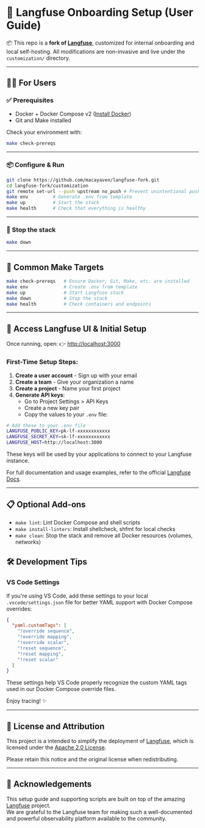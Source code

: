 # 🚀 Langfuse Onboarding Setup (User Guide)

📦 This repo is a **fork of [Langfuse](https://github.com/langfuse/langfuse)**, customized for internal onboarding and local self-hosting. All modifications are non-invasive and live under the `customization/` directory.

---

## 🧑‍💻 For Users

### ✅ Prerequisites
- Docker + Docker Compose v2 ([Install Docker](https://docs.docker.com/get-docker/))
- Git and Make installed

Check your environment with:
```bash
make check-prereqs
```

---

### 📦 Configure & Run
```bash
git clone https://github.com/macayaven/langfuse-fork.git
cd langfuse-fork/customization
git remote set-url --push upstream no_push # Prevent unintentional pushes to the official Langfuse repo 
make env         # Generate .env from template
make up          # Start the stack
make health      # Check that everything is healthy
```

---

### 🧹 Stop the stack
```bash
make down
```

---

## 🧠 Common Make Targets

```bash
make check-prereqs   # Ensure Docker, Git, Make, etc. are installed
make env             # Create .env from template
make up              # Start Langfuse stack
make down            # Stop the stack
make health          # Check containers and endpoints
```

---

## 📍 Access Langfuse UI & Initial Setup

Once running, open:
👉 [http://localhost:3000](http://localhost:3000)

### First-Time Setup Steps:

1. **Create a user account** - Sign up with your email
2. **Create a team** - Give your organization a name
3. **Create a project** - Name your first project
4. **Generate API keys**:
   - Go to Project Settings > API Keys
   - Create a new key pair
   - Copy the values to your `.env` file:

```bash
# Add these to your .env file
LANGFUSE_PUBLIC_KEY=pk-lf-xxxxxxxxxxxx
LANGFUSE_SECRET_KEY=sk-lf-xxxxxxxxxxxx
LANGFUSE_HOST=http://localhost:3000
```

These keys will be used by your applications to connect to your Langfuse instance.

For full documentation and usage examples, refer to the official [Langfuse Docs](https://langfuse.com/docs).

---

## 📋 Optional Add-ons

- `make lint`: Lint Docker Compose and shell scripts
- `make install-linters`: Install shellcheck, shfmt for local checks
- `make clean`: Stop the stack and remove all Docker resources (volumes, networks)

## 🛠️ Development Tips

### VS Code Settings

If you're using VS Code, add these settings to your local `.vscode/settings.json` file for better YAML support with Docker Compose overrides:

```json
{
  "yaml.customTags": [
    "!override sequence",
    "!override mapping",
    "!override scalar",
    "!reset sequence",
    "!reset mapping",
    "!reset scalar"
  ]
}
```

These settings help VS Code properly recognize the custom YAML tags used in our Docker Compose override files.

Enjoy tracing! ✨

---

## 📄 License and Attribution

This project is a intended to simplify the deployment of [Langfuse](https://github.com/langfuse/langfuse), which is licensed under the [Apache 2.0 License](LICENSE).

Please retain this notice and the original license when redistributing.

---

## 🙏 Acknowledgements

This setup guide and supporting scripts are built on top of the amazing [Langfuse](https://github.com/langfuse/langfuse) project.  
We are grateful to the Langfuse team for making such a well-documented and powerful observability platform available to the community.